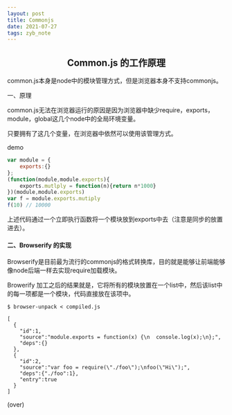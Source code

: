 ```yaml
---
layout: post
title: Commonjs
date: 2021-07-27
tags: zyb_note 
---
```


<h2 align="center">Common.js 的工作原理</h2>

common.js本身是node中的模块管理方式，但是浏览器本身不支持commonjs。

一、原理

common.js无法在浏览器运行的原因是因为浏览器中缺少require，exports，module，global这几个node中的全局环境变量。

只要拥有了这几个变量，在浏览器中依然可以使用该管理方式。

demo

```javascript
var module = {
	exports:{}
};
(function(module,module.exports){
	exports.mutlply = function(n){return n*1000}
})(module,module.exports)
var f = module.exports.mutiply
f(10) // 10000
```

上述代码通过一个立即执行函数将一个模块放到exports中去（注意是同步的放置进去）。



#### 二、Browserify 的实现

Browserify是目前最为流行的commonjs的格式转换库，目的就是能够让前端能够像node后端一样去实现require加载模块。

Browerify 加工之后的结果就是，它将所有的模块放置在一个list中，然后该list中的每一项都是一个模块，代码直接放在该项中。

```
$ browser-unpack < compiled.js

[
  {
    "id":1,
    "source":"module.exports = function(x) {\n  console.log(x);\n};",
    "deps":{}
  },
  {
    "id":2,
    "source":"var foo = require(\"./foo\");\nfoo(\"Hi\");",
    "deps":{"./foo":1},
    "entry":true
  }
]
```



(over)
